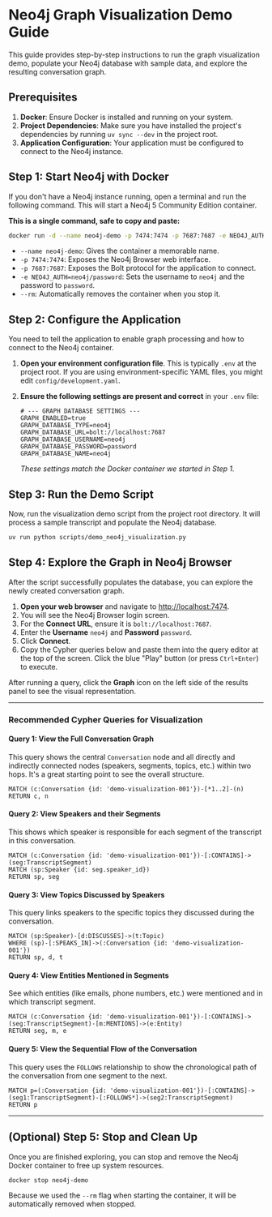 # Neo4j Graph Visualization Demo Guide

This guide provides step-by-step instructions to run the graph visualization demo, populate your Neo4j database with sample data, and explore the resulting conversation graph.

## Prerequisites

1.  **Docker**: Ensure Docker is installed and running on your system.
2.  **Project Dependencies**: Make sure you have installed the project's dependencies by running `uv sync --dev` in the project root.
3.  **Application Configuration**: Your application must be configured to connect to the Neo4j instance.

## Step 1: Start Neo4j with Docker

If you don't have a Neo4j instance running, open a terminal and run the following command. This will start a Neo4j 5 Community Edition container.

**This is a single command, safe to copy and paste:**
```bash
docker run -d --name neo4j-demo -p 7474:7474 -p 7687:7687 -e NEO4J_AUTH=neo4j/password --rm neo4j:5-community
```

-   `--name neo4j-demo`: Gives the container a memorable name.
-   `-p 7474:7474`: Exposes the Neo4j Browser web interface.
-   `-p 7687:7687`: Exposes the Bolt protocol for the application to connect.
-   `-e NEO4J_AUTH=neo4j/password`: Sets the username to `neo4j` and the password to `password`.
-   `--rm`: Automatically removes the container when you stop it.

## Step 2: Configure the Application

You need to tell the application to enable graph processing and how to connect to the Neo4j container.

1.  **Open your environment configuration file**. This is typically `.env` at the project root. If you are using environment-specific YAML files, you might edit `config/development.yaml`.

2.  **Ensure the following settings are present and correct** in your `.env` file:

    ```env
    # --- GRAPH DATABASE SETTINGS ---
    GRAPH_ENABLED=true
    GRAPH_DATABASE_TYPE=neo4j
    GRAPH_DATABASE_URL=bolt://localhost:7687
    GRAPH_DATABASE_USERNAME=neo4j
    GRAPH_DATABASE_PASSWORD=password
    GRAPH_DATABASE_NAME=neo4j
    ```

    *These settings match the Docker container we started in Step 1.*

## Step 3: Run the Demo Script

Now, run the visualization demo script from the project root directory. It will process a sample transcript and populate the Neo4j database.

```bash
uv run python scripts/demo_neo4j_visualization.py
```

## Step 4: Explore the Graph in Neo4j Browser

After the script successfully populates the database, you can explore the newly created conversation graph.

1.  **Open your web browser** and navigate to [http://localhost:7474](http://localhost:7474).
2.  You will see the Neo4j Browser login screen.
3.  For the **Connect URL**, ensure it is `bolt://localhost:7687`.
4.  Enter the **Username** `neo4j` and **Password** `password`.
5.  Click **Connect**.
6.  Copy the Cypher queries below and paste them into the query editor at the top of the screen. Click the blue "Play" button (or press `Ctrl+Enter`) to execute.

After running a query, click the **Graph** icon on the left side of the results panel to see the visual representation.

---

### Recommended Cypher Queries for Visualization

#### Query 1: View the Full Conversation Graph

This query shows the central `Conversation` node and all directly and indirectly connected nodes (speakers, segments, topics, etc.) within two hops. It's a great starting point to see the overall structure.

```cypher
MATCH (c:Conversation {id: 'demo-visualization-001'})-[*1..2]-(n)
RETURN c, n
```

#### Query 2: View Speakers and their Segments

This shows which speaker is responsible for each segment of the transcript in this conversation.

```cypher
MATCH (c:Conversation {id: 'demo-visualization-001'})-[:CONTAINS]->(seg:TranscriptSegment)
MATCH (sp:Speaker {id: seg.speaker_id})
RETURN sp, seg
```

#### Query 3: View Topics Discussed by Speakers

This query links speakers to the specific topics they discussed during the conversation.

```cypher
MATCH (sp:Speaker)-[d:DISCUSSES]->(t:Topic)
WHERE (sp)-[:SPEAKS_IN]->(:Conversation {id: 'demo-visualization-001'})
RETURN sp, d, t
```

#### Query 4: View Entities Mentioned in Segments

See which entities (like emails, phone numbers, etc.) were mentioned and in which transcript segment.

```cypher
MATCH (c:Conversation {id: 'demo-visualization-001'})-[:CONTAINS]->(seg:TranscriptSegment)-[m:MENTIONS]->(e:Entity)
RETURN seg, m, e
```

#### Query 5: View the Sequential Flow of the Conversation

This query uses the `FOLLOWS` relationship to show the chronological path of the conversation from one segment to the next.

```cypher
MATCH p=(:Conversation {id: 'demo-visualization-001'})-[:CONTAINS]->(seg1:TranscriptSegment)-[:FOLLOWS*]->(seg2:TranscriptSegment)
RETURN p
```

---

## (Optional) Step 5: Stop and Clean Up

Once you are finished exploring, you can stop and remove the Neo4j Docker container to free up system resources.

```bash
docker stop neo4j-demo
```

Because we used the `--rm` flag when starting the container, it will be automatically removed when stopped.